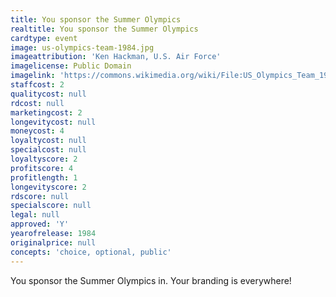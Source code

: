 ```yaml
---
title: You sponsor the Summer Olympics
realtitle: You sponsor the Summer Olympics
cardtype: event
image: us-olympics-team-1984.jpg
imageattribution: 'Ken Hackman, U.S. Air Force'
imagelicense: Public Domain
imagelink: 'https://commons.wikimedia.org/wiki/File:US_Olympics_Team_1984.JPEG'
staffcost: 2
qualitycost: null
rdcost: null
marketingcost: 2
longevitycost: null
moneycost: 4
loyaltycost: null
specialcost: null
loyaltyscore: 2
profitscore: 4
profitlength: 1
longevityscore: 2
rdscore: null
specialscore: null
legal: null
approved: 'Y'
yearofrelease: 1984
originalprice: null
concepts: 'choice, optional, public'
---
```


You sponsor the Summer Olympics in. Your branding is everywhere!
